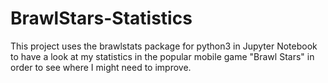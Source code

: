 # BrawlStars-Statistics
This project uses the brawlstats package for python3 in Jupyter Notebook to have a look at my statistics in the popular mobile game "Brawl Stars" in order to see where I might need to improve.
